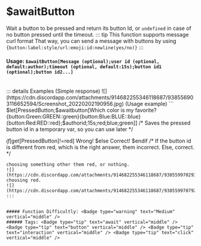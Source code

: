 # $awaitButton
Wait a button to be pressed and return its button Id, or `undefined` in case of no button pressed until the timeout.
::: tip This function supports message curl format
That way, you can send a message with buttons by using `{button:label:style/url:emoji:id:newline(yes/no)}`
:::

#### Usage: `$awaitButton[Message (optional);user id (optional, default:author);timeout (optional, default:15s);button id1 (optional);button id2...]`
<br/>
::: details Examples
(Simple response)
![](https://cdn.discordapp.com/attachments/914682255346118687/938556903116652594/Screenshot_20220202190956.jpg)
(Usage example)
```
$let[PressedButton;$awaitbutton[Which color is my favorite?{button:Green:GREEN::green}{button:Blue:BLUE::blue}{button:Red:RED::red};$authorid;15s;red;blue;green]]
/* Saves the pressed button id in a temporary var, so you can use later */

$if[$get[PressedButton]!=red]
Wrong!
$else
Correct!
$endif
/* If the button id is different from red, which is the right answer, them incorrect. Else, correct. */
```
choosing something other them red, or nothing.
![](https://cdn.discordapp.com/attachments/914682255346118687/938559970293714984/Screenshot_20220202191954.jpg)
choosing red.
![](https://cdn.discordapp.com/attachments/914682255346118687/938559970792845312/Screenshot_20220202191947.jpg)
:::


##### Function Difficultly: <Badge type="warning" text="Medium" vertical="middle" /> 
###### Tags: <Badge type="tip" text="await" vertical="middle" /> <Badge type="tip" text="button" vertical="middle" /> <Badge type="tip" text="interaction" vertical="middle" /> <Badge type="tip" text="click" vertical="middle" />